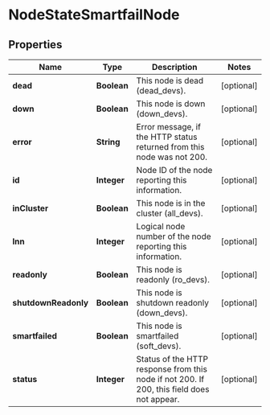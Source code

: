 
# NodeStateSmartfailNode

## Properties
Name | Type | Description | Notes
------------ | ------------- | ------------- | -------------
**dead** | **Boolean** | This node is dead (dead_devs). |  [optional]
**down** | **Boolean** | This node is down (down_devs). |  [optional]
**error** | **String** | Error message, if the HTTP status returned from this node was not 200. |  [optional]
**id** | **Integer** | Node ID of the node reporting this information. |  [optional]
**inCluster** | **Boolean** | This node is in the cluster (all_devs). |  [optional]
**lnn** | **Integer** | Logical node number of the node reporting this information. |  [optional]
**readonly** | **Boolean** | This node is readonly (ro_devs). |  [optional]
**shutdownReadonly** | **Boolean** | This node is shutdown readonly (down_devs). |  [optional]
**smartfailed** | **Boolean** | This node is smartfailed (soft_devs). |  [optional]
**status** | **Integer** | Status of the HTTP response from this node if not 200.  If 200, this field does not appear. |  [optional]



